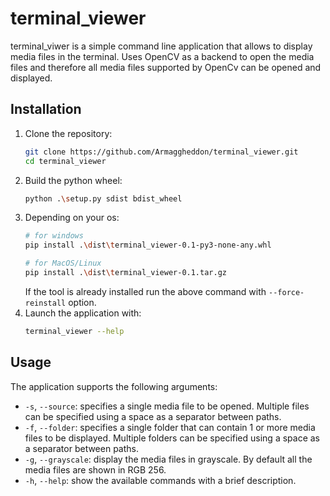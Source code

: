 # terminal_viewer 
terminal_viwer is a simple command line application that allows to display media files in the terminal. Uses OpenCV as a backend to open the media files and therefore all media files supported by OpenCv can be opened and displayed.

## Installation
1. Clone the repository: 
    ``` bash
    git clone https://github.com/Armaggheddon/terminal_viewer.git
    cd terminal_viewer
    ```
1. Build the python wheel:
    ``` bash
    python .\setup.py sdist bdist_wheel
    ```
1. Depending on your os:
    ``` bash
    # for windows
    pip install .\dist\terminal_viewer-0.1-py3-none-any.whl

    # for MacOS/Linux
    pip install .\dist\terminal_viewer-0.1.tar.gz
    ```
    If the tool is already installed run the above command with `--force-reinstall` option.
1. Launch the application with:
    ```bash
    terminal_viewer --help
    ```

## Usage
The application supports the following arguments:
- `-s`, `--source`: specifies a single media file to be opened. Multiple files can be specified using a space as a separator between paths.
- `-f`, `--folder`: specifies a single folder that can contain 1 or more media files to be displayed. Multiple folders can be specified using a space as a separator between paths.
- `-g`, `--grayscale`: display the media files in grayscale. By default all the media files are shown in RGB 256. 
- `-h`, `--help`: show the available commands with a brief description.

